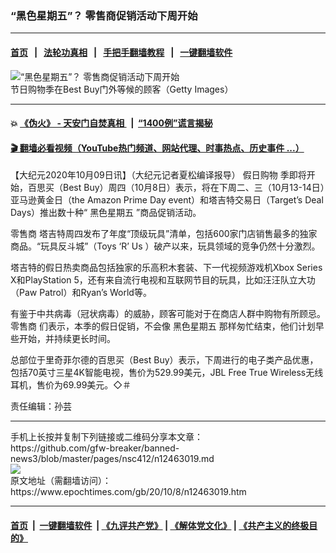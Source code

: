 ### “黑色星期五”？ 零售商促销活动下周开始
------------------------

#### [首页](https://github.com/gfw-breaker/banned-news3/blob/master/README.md) &nbsp;&nbsp;|&nbsp;&nbsp; [法轮功真相](https://github.com/begood0513/basic/blob/master/README.md)  &nbsp;&nbsp;|&nbsp;&nbsp; [手把手翻墙教程](https://github.com/gfw-breaker/guides/wiki)  &nbsp;&nbsp;|&nbsp;&nbsp; [一键翻墙软件](https://github.com/gfw-breaker/nogfw/blob/master/README.md)  



<div><img alt="“黑色星期五”？ 零售商促销活动下周开始" class="attachment-djy_600_400 size-djy_600_400 wp-post-image" src="https://i.epochtimes.com/assets/uploads/2013/03/130309010811836-600x398.jpg"/>
<div class="caption">
 节日购物季在Best Buy门外等候的顾客（Getty Images）
</div></div><hr/>

#### 💥 [《伪火》 - 天安门自焚真相 ](http://158.247.195.190:10000/videos/blog/weihuo.html)&nbsp; |&nbsp; [“1400例”谎言揭秘  ](http://158.247.195.190:10000/videos/blog/jiexi1400.html)

#### [ 🎬  翻墙必看视频（YouTube热门频道、网站代理、时事热点、历史事件 ...）](https://github.com/gfw-breaker/links/blob/master/banned.md)

<div><p>
 【大纪元2020年10月09日讯】（大纪元记者夏松编译报导）
 <ok href="https://www.epochtimes.com/gb/tag/%E5%81%87%E6%97%A5%E8%B4%AD%E7%89%A9.html">
  假日购物
 </ok>
 季即将开始，百思买（Best Buy）周四（10月8日）表示，将在下周二、三（10月13-14日）亚马逊黄金日（the Amazon Prime Day event）和塔吉特交易日（Target’s Deal Days）推出数十种“
 <ok href="https://www.epochtimes.com/gb/tag/%E9%BB%91%E8%89%B2%E6%98%9F%E6%9C%9F%E4%BA%94.html">
  黑色星期五
 </ok>
 ”商品促销活动。
</p>
<p>
 <ok href="https://www.epochtimes.com/gb/tag/%E9%9B%B6%E5%94%AE%E5%95%86.html">
  零售商
 </ok>
 塔吉特周四发布了年度“顶级玩具”清单，包括600家门店销售最多的独家商品。“玩具反斗城”（Toys ‘R’ Us ）破产以来，玩具领域的竞争仍然十分激烈。
</p>
<p>
 塔吉特的假日热卖商品包括独家的乐高积木套装、下一代视频游戏机Xbox Series X和PlayStation 5，还有来自流行电视和互联网节目的玩具，比如汪汪队立大功（Paw Patrol）和Ryan’s World等。
</p>
<p>
 有鉴于中共病毒（冠状病毒）的威胁，顾客可能对于在商店人群中购物有所顾忌。
 <ok href="https://www.epochtimes.com/gb/tag/%E9%9B%B6%E5%94%AE%E5%95%86.html">
  零售商
 </ok>
 们表示，本季的假日促销，不会像
 <ok href="https://www.epochtimes.com/gb/tag/%E9%BB%91%E8%89%B2%E6%98%9F%E6%9C%9F%E4%BA%94.html">
  黑色星期五
 </ok>
 那样匆忙结束，他们计划早些开始，并持续更长时间。
</p>
<p>
 总部位于里奇菲尔德的百思买（Best Buy）表示，下周进行的电子类产品优惠，包括70英寸三星4K智能电视，售价为529.99美元，JBL Free True Wireless无线耳机，售价为69.99美元。◇＃
</p>
<p>
 责任编辑：孙芸
</p>
</div>
<hr/>
手机上长按并复制下列链接或二维码分享本文章：<br/>
https://github.com/gfw-breaker/banned-news3/blob/master/pages/nsc412/n12463019.md <br/>
<a href='https://github.com/gfw-breaker/banned-news3/blob/master/pages/nsc412/n12463019.md'><img src='https://github.com/gfw-breaker/banned-news3/blob/master/pages/nsc412/n12463019.md.png'/></a> <br/>
原文地址（需翻墙访问）：https://www.epochtimes.com/gb/20/10/8/n12463019.htm


------------------------
#### [首页](https://github.com/gfw-breaker/banned-news3/blob/master/README.md) &nbsp;|&nbsp; [一键翻墙软件](https://github.com/gfw-breaker/nogfw/blob/master/README.md) &nbsp;| [《九评共产党》](https://github.com/gfw-breaker/9ping.md/blob/master/README.md#九评之一评共产党是什么) | [《解体党文化》](https://github.com/gfw-breaker/jtdwh.md/blob/master/README.md) | [《共产主义的终极目的》](https://github.com/gfw-breaker/gczydzjmd.md/blob/master/README.md)


<img src='http://gfw-breaker.win/banned-news3/pages/nsc412/n12463019.md' width='0px' height='0px'/>